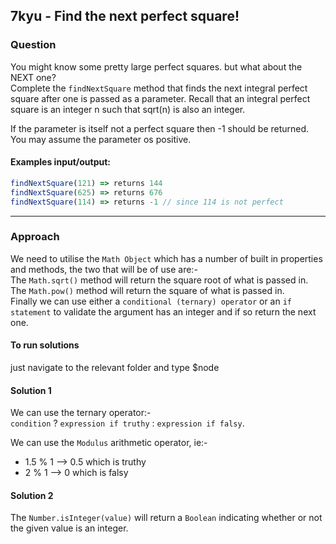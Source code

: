 ## 7kyu - Find the next perfect square!

### Question
You might know some pretty large perfect squares. but what about the NEXT one?  
Complete the `findNextSquare` method that finds the next integral perfect square after one is passed as a parameter. Recall that an integral perfect square is an integer n such that sqrt(n) is also an integer.  

If the parameter is itself not a perfect square then -1 should be returned. You may assume the parameter os positive.

#### Examples input/output:

```js
findNextSquare(121) => returns 144
findNextSquare(625) => returns 676
findNextSquare(114) => returns -1 // since 114 is not perfect
```

<hr>

### Approach
We need to utilise the `Math Object` which has a number of built in properties and methods, the two that will be of use are:-  
The `Math.sqrt()` method will return the square root of what is passed in.  
The `Math.pow()` method will return the square of what is passed in.  
Finally we can use either a `conditional (ternary) operator` or an `if statement` to validate the argument has an integer and if so return the next one.


#### To run solutions
just navigate to the relevant folder and type $node <filename>


#### Solution 1
We can use the ternary operator:-  
 `condition` ? `expression if truthy` : `expression if falsy`.

We can use the `Modulus` arithmetic operator, ie:-  
 * 1.5 % 1 --> 0.5 which is truthy
 * 2 % 1 --> 0 which is falsy

#### Solution 2
The `Number.isInteger(value)` will return a `Boolean` indicating whether or not the given value is an integer.
